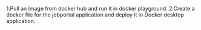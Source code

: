1.Pull an Image from docker hub and run it in docker playground. 
2.Create a docker file for the jobportal application and deploy it in Docker desktop application. 
